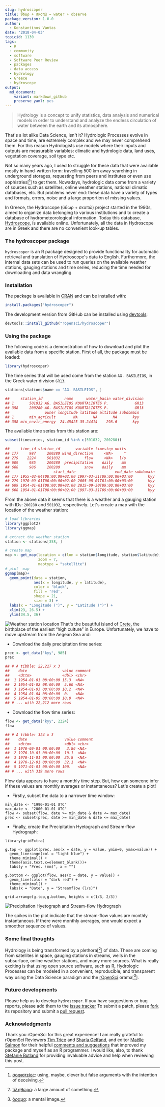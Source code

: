 ```yaml
---
slug: hydroscoper
title: ὕδωρ + σκοπῶ = water + observe
package_version: 1.0.0
author:
  - Konstantinos Vantas
date: '2018-04-03'
topicid: 1130
tags:
  - R
  - community
  - software
  - Software Peer Review
  - packages
  - data access
  - hydrology
  - Greece
  - hydroscope
output:
  md_document:
    variant: markdown_github
    preserve_yaml: yes
---
```


> Hydrology is a concept to unify statistics, data analysis and numerical models in order to understand and analyze the endless circulation of water between the earth and its atmosphere.

That's a lot alike Data Science, isn't it? Hydrologic Processes evolve in space and time, are extremely complex and we may never comprehend them. For this reason Hydrologists use models where their inputs and outputs are measurable variables: climatic and hydrologic data, land uses, vegetation coverage, soil type etc.

Not so many years ago, I used to struggle for these data that were available mostly in hand-written form: travelling 500 km away searching in underground storages, requesting from peers and institutes or even use sophistries[[^1]] to get them. Nowadays, hydrologic data come from a variety of sources such as satellites, online weather stations, national climatic databases, etc. But problems never end: these data have a variety of types and formats, errors, noise and a large proportion of missing values.

In Greece, the Hydroscope (ὕδωρ + σκοπῶ) project started in the 1990s, aimed to organize data belonging to various institutions and to create a database of hydrometeorological information. Today this database, [Hydroscope](http://www.hydroscope.gr/), is available online. Unfortunately, all the data in Hydroscope are in Greek and there are no convenient look-up tables.

### The hydroscoper package

`hydroscoper` is an R package designed to provide functionality for automatic retrieval and translation of Hydroscope's data to English.  Furthermore, the internal data sets can be used to run queries on the available weather stations, gauging stations and time series, reducing the time needed for downloading and data wrangling.

### Installation

The package is available in [CRAN](https://cran.r-project.org/web/packages/hydroscoper/index.html) and can be installed with:

```r
install.packages("hydroscoper")
```

The development version from GitHub can be installed using [devtools](https://cran.r-project.org/web/packages/devtools/index.html):
```r
devtools::install_github("ropensci/hydroscoper")
```

### Using the package

The following code is a demonstration of how to download and plot the available data from a specific station. First of all, the package must be loaded:
```r
library(hydroscoper)
```
The time series that will be used come from the station `AG. BASILEIOS`, in the Greek water division `GR13`.
```r
stations[stations$name == "AG. BASILEIOS", ]

##     station_id          name      water_basin water_division
## 1       501032 AG. BASILEIOS KOURTALIOTES P.            GR13
## 358     200280 AG. BASILEIOS KOURTALIOTES P.            GR13
##                owner longitude latitude altitude subdomain
## 1       min_agricult        NA       NA       NA       kyy
## 358 min_envir_energy  24.45425 35.24414    298.6       kyy
```
The available time series from this station are:
```r
subset(timeseries, station_id %in% c(501032, 200280))

##     time_id station_id       variable timestep units
## 177     987     200280 wind_direction     <NA>     °
## 279    2224     501032           flow     <NA>   l/s
## 609     985     200280  precipitation    daily    mm
## 668     986     200280           snow    daily    mm
##                    start_date                  end_date subdomain
## 177 1955-02-04T08:00:00+02:00 1997-03-31T09:00:00+03:00       kyy
## 279 1970-09-01T00:00:00+02:00 2005-08-01T01:00:00+03:00       kyy
## 609 1954-01-01T08:00:00+02:00 2015-09-30T09:00:00+03:00       kyy
## 668 1954-01-01T08:00:00+02:00 1997-03-31T09:00:00+03:00       kyy
```
From the above data it seems that there is a weather and a gauging station with IDs: `200280` and `501032`, respectively. Let's create a map with the location of the weather station:

```r
# load libraries
library(ggplot2)
library(ggmap)

# extract the weather station
station <- stations[358, ]

# create map
map <- get_map(location = c(lon = station$longitude, station$latitude),
               zoom = 7,
               maptype = "satellite")
# plot  map
ggmap(map)+
  geom_point(data = station,
             aes(x = longitude, y = latitude),
             color = 'black',
             fill = 'red',
             shape = 21,
             size = 3) +
  labs(x = "Longitude (°)", y = "Latitude (°)") +
  xlim(23, 26.5) +
  ylim(34.5, 36)
```

![Weather station location](/img/blog-images/2018-04-03-hydroscoper/stationlocation.png)
That's the beautiful island of [Crete](https://en.wikipedia.org/wiki/Crete), the birthplace of the earliest “high culture” in Europe. Unfortunately, we have to move upstream from the Aegean Sea and:

* Download the daily precipitation time series:

```r
prec <- get_data("kyy", 985)
prec

## # A tibble: 22,217 x 3
##    date                value comment
##    <dttm>              <dbl> <chr>  
##  1 1954-01-01 08:00:00 15.3  <NA>   
##  2 1954-01-02 08:00:00  5.60 <NA>   
##  3 1954-01-03 08:00:00 10.2  <NA>   
##  4 1954-01-04 08:00:00  0.   <NA>   
##  5 1954-01-05 08:00:00 10.8  <NA>   
## # ... with 22,212 more rows
```

* Download the flow time series:

```r
flow <- get_data("kyy", 2224)
flow

## # A tibble: 324 x 3
##    date                 value comment
##    <dttm>               <dbl> <chr>  
##  1 1970-09-01 00:00:00   3.86 <NA>   
##  2 1970-10-01 00:00:00  10.1  <NA>   
##  3 1970-11-01 00:00:00  25.8  <NA>   
##  4 1970-12-01 00:00:00  32.1  <NA>   
##  5 1971-01-01 00:00:00 100.   <NA>   
## # ... with 319 more rows
```
Flow data appears to have a monthly time step. But, how can someone infer if these values are monthly averages or instantaneous? Let's create a plot!

 * Firstly, subset the data to a narrower time window:

```{r}
min_date <- "1990-01-01 UTC"
max_date <- "2000-01-01 UTC"
flow <- subset(flow, date >= min_date & date <= max_date)
prec <- subset(prec, date >= min_date & date <= max_date)
```
 * Finally, create the Precipitation Hyetograph and Stream-flow Hydrograph:

```{r}
library(gridExtra)

g.top <- ggplot(prec, aes(x = date, y = value, ymin=0, ymax=value)) +
  geom_linerange(col = "light blue") +
  theme_minimal() +
  theme(axis.text.x=element_blank())+
  labs(y = "Prec. (mm)", x = "")

g.bottom <- ggplot(flow, aes(x = date, y = value)) +
  geom_line(color = "dark red") +
  theme_minimal() +
  labs(x = "Date", y = "Streamflow (l/s)")

grid.arrange(g.top,g.bottom, heights = c(1/3, 2/3))
```

![Precipitation Hyetograph and Stream-flow Hydrograph](/img/blog-images/2018-04-03-hydroscoper/hydrograph.png)

The spikes in the plot indicate that the stream-flow values are monthly instantaneous. If there were monthly averages, one would expect a  smoother sequence of values.

### Some final thoughts

Hydrology is being transformed by a plethora[[^2]] of data. These are coming from satellites in space, gauging stations in streams, wells in the subsurface, online weather stations, and many more sources. What is really exciting is that using open source software, such as [R](https://cran.r-project.org/),  Hydrologic Processes can be modeled in a convenient,  reproducible, and transparent way using the Data Science paradigm and the [rOpenSci](/about/) orama[[^3]].

### Future developments

Please help us to develop `hydroscoper`. If you have suggestions or bug reports, please add them to the [issue tracker](https://github.com/ropensci/hydroscoper/issues) To submit a patch, please [fork](https://help.github.com/articles/fork-a-repo/) its repository and submit a [pull request](https://github.com/ropensci/hydroscoper/pulls).


### Acknowledgments
Thank you rOpenSci for this great experience! I am really grateful to rOpenSci Reviewers [Tim Trice](https://github.com/timtrice) and [Sharla Gelfand](https://github.com/sharlagelfand), and editor [Maëlle Salmon](https://github.com/maelle) for their helpful [comments and suggestions](https://github.com/ropensci/software-review/issues/185) that improved my package and myself as an R programmer. I would like, also, to thank [Stefanie Butland](https://github.com/stefaniebutland) for providing invaluable advice and help when reviewing this post.

[^1]: [σοφιστείες](https://en.oxforddictionaries.com/definition/sophistry): using, maybe, clever but false arguments with the intention of deceiving.
[^2]: [πληθώρα](https://en.oxforddictionaries.com/definition/plethora):  a large amount of something.
[^3]: [όραμα](https://en.oxforddictionaries.com/definition/-orama): a mental image.

